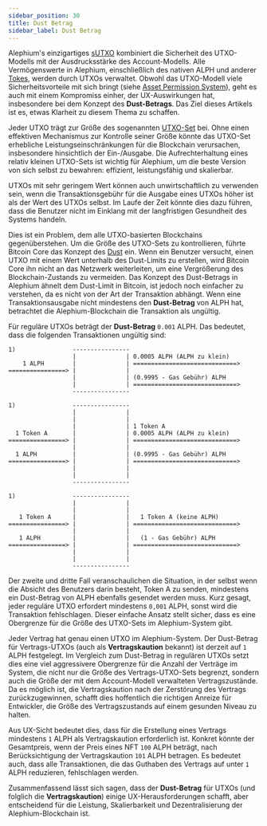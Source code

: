 ```yaml
---
sidebar_position: 30
title: Dust Betrag
sidebar_label: Dust Betrag
---
```


Alephium's einzigartiges
[sUTXO](https://medium.com/@alephium/an-introduction-to-the-stateful-utxo-model-8de3b0f76749)
kombiniert die Sicherheit des UTXO-Modells mit der Ausdrucksstärke 
des Account-Modells. Alle Vermögenswerte in Alephium, einschließlich 
des nativen ALPH und anderer [Tokes](/tokens/overview), werden durch 
UTXOs verwaltet. Obwohl das UTXO-Modell viele Sicherheitsvorteile mit 
sich bringt (siehe [Asset Permission System](http://localhost:3000/ralph/asset-permission-system)), 
geht es auch mit einem Kompromiss einher, der UX-Auswirkungen hat, 
insbesondere bei dem Konzept des **Dust-Betrags**. Das Ziel dieses Artikels 
ist es, etwas Klarheit zu diesem Thema zu schaffen.

Jeder UTXO trägt zur Größe des sogenannten [UTXO-Set](https://en.wikipedia.org/wiki/Unspent_transaction_output#UTXO_set) bei.
Ohne einen effektiven Mechanismus zur Kontrolle seiner Größe könnte 
das UTXO-Set erhebliche Leistungseinschränkungen für die Blockchain 
verursachen, insbesondere hinsichtlich der Ein-/Ausgabe. Die 
Aufrechterhaltung eines relativ kleinen UTXO-Sets ist wichtig für 
Alephium, um die beste Version von sich selbst zu bewahren: effizient, 
leistungsfähig und skalierbar. 

UTXOs mit sehr geringem Wert können auch unwirtschaftlich zu verwenden 
sein, wenn die Transaktionsgebühr für die Ausgabe eines UTXOs höher ist 
als der Wert des UTXOs selbst. Im Laufe der Zeit könnte dies dazu führen, 
dass die Benutzer nicht im Einklang mit der langfristigen Gesundheit des 
Systems handeln.

Dies ist ein Problem, dem alle UTXO-basierten Blockchains gegenüberstehen. 
Um die Größe des UTXO-Sets zu kontrollieren, führte Bitcoin Core das Konzept 
des [Dust](https://bitcoin.stackexchange.com/questions/10986/what-is-meant-by-bitcoin-dust/41082#41082) ein. 
Wenn ein Benutzer versucht, einen UTXO mit einem Wert unterhalb des Dust-Limits 
zu erstellen, wird Bitcoin Core ihn nicht an das Netzwerk weiterleiten, um eine 
Vergrößerung des Blockchain-Zustands zu vermeiden. Das Konzept des Dust-Betrags 
in Alephium ähnelt dem Dust-Limit in Bitcoin, ist jedoch noch einfacher zu 
verstehen, da es nicht von der Art der Transaktion abhängt. Wenn eine 
Transaktionsausgabe nicht mindestens den **Dust-Betrag** von ALPH hat, betrachtet die 
Alephium-Blockchain die Transaktion als ungültig.

Für reguläre UTXOs beträgt der **Dust-Betrag** `0.001` ALPH. Das bedeutet, 
dass die folgenden Transaktionen ungültig sind:

```
1)                ----------------
                  |              | 0.0005 ALPH (ALPH zu klein)
    1 ALPH        |              | =============================>
================> |              |
                  |              | (0.9995 - Gas Gebühr) ALPH
                  |              | =============================>
                  ----------------

1)                ----------------
                  |              |
                  |              |
                  |              | 1 Token A
  1 Token A       |              | 0.0005 ALPH (ALPH zu klein)
================> |              | =============================>
                  |              |
  1 ALPH          |              | (0.9995 - Gas Gebühr) ALPH
================> |              | =============================>
                  |              | 
                  |              |
                  ----------------

1)                ----------------
                  |              |
                  |              |
   1 Token A      |              |   1 Token A (keine ALPH)
================> |              | =============================>
                  |              |
   1 ALPH         |              |   (1 - Gas Gebühr) ALPH
================> |              | =============================>
                  |              | 
                  |              |
                  ----------------
```

Der zweite und dritte Fall veranschaulichen die Situation, in der 
selbst wenn die Absicht des Benutzers darin besteht, Token A zu senden, 
mindestens ein Dust-Betrag von ALPH ebenfalls gesendet werden muss. 
Kurz gesagt, jeder reguläre UTXO erfordert mindestens `0,001` ALPH, sonst 
wird die Transaktion fehlschlagen. Dieser einfache Ansatz stellt sicher, 
dass es eine Obergrenze für die Größe des UTXO-Sets im Alephium-System gibt.

Jeder Vertrag hat genau einen UTXO im Alephium-System. Der Dust-Betrag für 
Vertrags-UTXOs (auch als **Vertragskaution** bekannt) ist derzeit auf `1` ALPH 
festgelegt. Im Vergleich zum Dust-Betrag in regulären UTXOs setzt dies eine 
viel aggressivere Obergrenze für die Anzahl der Verträge im System, die nicht 
nur die Größe des Vertrags-UTXO-Sets begrenzt, sondern auch die Größe der mit 
dem Account-Modell verwalteten Vertragszustände. Da es möglich ist, die 
Vertragskaution nach der Zerstörung des Vertrags zurückzugewinnen, schafft dies 
hoffentlich die richtigen Anreize für Entwickler, die Größe des Vertragszustands 
auf einem gesunden Niveau zu halten.

Aus UX-Sicht bedeutet dies, dass für die Erstellung eines Vertrags mindestens 
`1` ALPH als Vertragskaution erforderlich ist. Konkret könnte der Gesamtpreis, 
wenn der Preis eines NFT `100` ALPH beträgt, nach Berücksichtigung der 
Vertragskaution `101` ALPH betragen. Es bedeutet auch, dass alle Transaktionen, 
die das Guthaben des Vertrags auf unter `1` ALPH reduzieren, fehlschlagen werden.

Zusammenfassend lässt sich sagen, dass der **Dust-Betrag** für UTXOs (und folglich 
die **Vertragskaution**) einige UX-Herausforderungen schafft, aber entscheidend für 
die Leistung, Skalierbarkeit und Dezentralisierung der Alephium-Blockchain ist.
